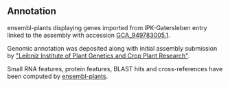 **Annotation**
----------

ensembl-plants displaying genes imported from IPK-Gatersleben entry linked to the assembly with accession [GCA\_949783005.1](http://www.ebi.ac.uk/ena/data/view/GCA_949783005.1).

Genomic annotation was deposited along with initial assembly submission by ["Leibniz Institute of Plant Genetics and Crop Plant Research"](https://www.ipk-gatersleben.de/en/).

Small RNA features, protein features, BLAST hits and cross-references have been
computed by [ensembl-plants](https://plants.ensembl.org/info/genome/annotation/index.html).
